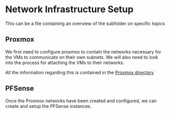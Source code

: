 # Network Infrastructure Setup
This can be a file containing an overview of the subfolder on specific topics

## Proxmox 
We first need to configure proxmox to contain the networks necessary for the VMs to communicate on their own subnets. We will also need to look into the process for attaching the VMs to their networks.

All the information regarding this is contained in the [Proxmox directory](Proxmox/)

## PFSense
Once the Proxmox networks have been created and configured, we can create and setup the PFSense instances.